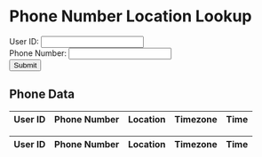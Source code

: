 <html lang="en">
  <head>
    <meta charset="UTF-8">
    <meta name="viewport" content="width=device-width, initial-scale=1.0">
    <title>Phone Number Location Lookup</title>
  </head>
  <body>
    <h1>Phone Number Location Lookup</h1>
    <form id="phone-form">
      <label for="user_id">User ID:</label>
      <input type="text" id="user_id" name="user_id" required><br>
      <label for="phone_number">Phone Number:</label>
      <input type="text" id="phone_number" name="phone_number" required><br>
      <button type="submit" id="submit-btn">Submit</button>
    </form>
    <div id="result"></div>
    <h2>Phone Data</h2>
    <table id="phone-table">
      <thead>
        <tr>
          <th>User ID</th>
          <th>Phone Number</th>
          <th>Location</th>
          <th>Timezone</th>
          <th>Time</th>
        </tr>
      </thead>
      <tbody>
      </tbody>
    </table>
    <script>
      const form = document.getElementById('phone-form');
      const result = document.getElementById('result');
      const submitBtn = document.getElementById('submit-btn');
      const phoneTable = document.getElementById('phone-table');
      // Helper function to clear the table body
      function clearTable() {
        const tableBody = phoneTable.querySelector('tbody');
        tableBody.innerHTML = '';
      }
      // Helper function to add a row to the table
      function addRowToTable(rowData) {
        const tableBody = phoneTable.querySelector('tbody');
        const tableRow = document.createElement('tr');
        for (const cellData of rowData) {
          const cell = document.createElement('td');
          cell.textContent = cellData;
          tableRow.appendChild(cell);
        }
        tableBody.appendChild(tableRow);
      }
      form.addEventListener('submit', async (event) => {
        event.preventDefault();
        const formData = new FormData(event.target);
        try {
          const response = await fetch('https://jasj-inventory.duckdns.org/submit', {
            method: 'POST',
            body: formData
          });
          if (!response.ok) {
            throw new Error('Network response was not ok');
          }
          const data = await response.text();
          result.innerText = data;
          clearTable();
          // Fetch the updated data from the API and repopulate the table
          fetch('https://jasj-inventory.duckdns.org/api/phone')
            .then(response => response.json())
            .then(data => {
              for (const row of data) {
                addRowToTable(row);
              }
            });
        } catch (error) {
          console.error('Error:', error);
          result.innerText = `An error occurred: ${error.message}`;
        }
      });
      // Fetch the initial data from the API and populate the table
      fetch('https://jasj-inventory.duckdns.org/api/phone')
        .then(response => response.json())
        .then(data => {
          for (const row of data) {
            addRowToTable(row);
          }
        });
    </script>
  </body>

 

<head>
    <meta charset="utf-8">
    <title>Phone Data</title>
</head>
<body>
    <table id="phone-table">
        <thead>
            <tr>
                <th>User ID</th>
                <th>Phone Number</th>
                <th>Location</th>
                <th>Timezone</th>
                <th>Time</th>
            </tr>
        </thead>
        <tbody>
        </tbody>
    </table>
    <script>
        // Fetch the data from the API
        fetch('https://jasj-inventory.duckdns.org/api/phone')
            .then(response => response.json())
            .then(data => {
                // Get the table body
                const tableBody = document.querySelector('#phone-table tbody');
                // Add each row of data to the table
                data.forEach(row => {
                    // Create a new table row
                    const tableRow = document.createElement('tr');
                    // Add the data to the row
                    const userIdCell = document.createElement('td');
                    userIdCell.textContent = row[0];
                    tableRow.appendChild(userIdCell);
                    const phoneNumberCell = document.createElement('td');
                    phoneNumberCell.textContent = row[1];
                    tableRow.appendChild(phoneNumberCell);
                    const locationCell = document.createElement('td');
                    locationCell.textContent = row[2];
                    tableRow.appendChild(locationCell);
                    const timezoneCell = document.createElement('td');
                    timezoneCell.textContent = row[3];
                    tableRow.appendChild(timezoneCell);
                    const timeCell = document.createElement('td');
                    timeCell.textContent = row[4];
                    tableRow.appendChild(timeCell);
                    // Add the row to the table body
                    tableBody.appendChild(tableRow);
                });
            });
    </script>
</body>
</html>
